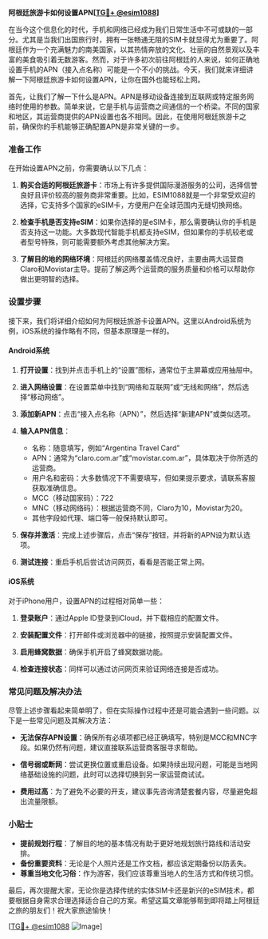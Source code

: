 **阿根廷旅游卡如何设置APN[[TG💪+ @esim1088](https://t.me/s/esim1088)]**

在当今这个信息化的时代，手机和网络已经成为我们日常生活中不可或缺的一部分。尤其是当我们出国旅行时，拥有一张畅通无阻的SIM卡就显得尤为重要了。阿根廷作为一个充满魅力的南美国家，以其热情奔放的文化、壮丽的自然景观以及丰富的美食吸引着无数游客。然而，对于许多初次前往阿根廷的人来说，如何正确地设置手机的APN（接入点名称）可能是一个不小的挑战。今天，我们就来详细讲解一下阿根廷旅游卡如何设置APN，让你在国外也能轻松上网。

首先，让我们了解一下什么是APN。APN是移动设备连接到互联网或特定服务网络时使用的参数。简单来说，它是手机与运营商之间通信的一个桥梁。不同的国家和地区，其运营商提供的APN设置也各不相同。因此，在使用阿根廷旅游卡之前，确保你的手机能够正确配置APN是非常关键的一步。

### 准备工作

在开始设置APN之前，你需要确认以下几点：

1. **购买合适的阿根廷旅游卡**：市场上有许多提供国际漫游服务的公司，选择信誉良好且评价较高的服务商非常重要。比如，ESIM1088就是一个非常受欢迎的选择，它支持多个国家的eSIM卡，方便用户在全球范围内无缝切换网络。
   
2. **检查手机是否支持eSIM**：如果你选择的是eSIM卡，那么需要确认你的手机是否支持这一功能。大多数现代智能手机都支持eSIM，但如果你的手机较老或者型号特殊，则可能需要额外考虑其他解决方案。

3. **了解目的地的网络环境**：阿根廷的网络覆盖情况良好，主要由两大运营商Claro和Movistar主导。提前了解这两个运营商的服务质量和价格可以帮助你做出更明智的选择。

### 设置步骤

接下来，我们将详细介绍如何为阿根廷旅游卡设置APN。这里以Android系统为例，iOS系统的操作略有不同，但基本原理是一样的。

#### Android系统

1. **打开设置**：找到并点击手机上的“设置”图标，通常位于主屏幕或应用抽屉中。

2. **进入网络设置**：在设置菜单中找到“网络和互联网”或“无线和网络”，然后选择“移动网络”。

3. **添加新APN**：点击“接入点名称（APN）”，然后选择“新建APN”或类似选项。

4. **输入APN信息**：
   - 名称：随意填写，例如“Argentina Travel Card”
   - APN：通常为“claro.com.ar”或“movistar.com.ar”，具体取决于你所选的运营商。
   - 用户名和密码：大多数情况下不需要填写，但如果提示要求，请联系客服获取准确信息。
   - MCC（移动国家码）：722
   - MNC（移动网络码）：根据运营商不同，Claro为10，Movistar为20。
   - 其他字段如代理、端口等一般保持默认即可。

5. **保存并激活**：完成上述步骤后，点击“保存”按钮，并将新的APN设为默认选项。

6. **测试连接**：重启手机后尝试访问网页，看看是否能正常上网。

#### iOS系统

对于iPhone用户，设置APN的过程相对简单一些：

1. **登录账户**：通过Apple ID登录到iCloud，并下载相应的配置文件。

2. **安装配置文件**：打开邮件或浏览器中的链接，按照提示安装配置文件。

3. **启用蜂窝数据**：确保手机开启了蜂窝数据功能。

4. **检查连接状态**：同样可以通过访问网页来验证网络连接是否成功。

### 常见问题及解决办法

尽管上述步骤看起来简单明了，但在实际操作过程中还是可能会遇到一些问题。以下是一些常见问题及其解决方法：

- **无法保存APN设置**：确保所有必填项都已经正确填写，特别是MCC和MNC字段。如果仍然有问题，建议直接联系运营商客服寻求帮助。
  
- **信号弱或断网**：尝试更换位置或重启设备。如果持续出现问题，可能是当地网络基础设施的问题，此时可以选择切换到另一家运营商试试。

- **费用过高**：为了避免不必要的开支，建议事先咨询清楚套餐内容，尽量避免超出流量限额。

### 小贴士

- **提前规划行程**：了解目的地的基本情况有助于更好地规划旅行路线和活动安排。
- **备份重要资料**：无论是个人照片还是工作文档，都应该定期备份以防丢失。
- **尊重当地文化习俗**：作为游客，我们应该尊重当地人的生活方式和传统习惯。

最后，再次提醒大家，无论你是选择传统的实体SIM卡还是新兴的eSIM技术，都要根据自身需求合理选择适合自己的方案。希望这篇文章能够帮到即将踏上阿根廷之旅的朋友们！祝大家旅途愉快！

[[TG💪+ @esim1088](https://t.me/s/esim1088) ![Image](https://i.postimg.cc/4NQfJmqS/Snipaste-2025-05-13-00-14-12.png)]